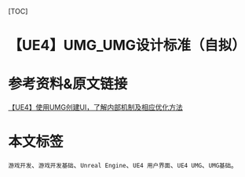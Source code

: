 [TOC]

# 【UE4】UMG_UMG设计标准（自拟）

# 参考资料&原文链接

[【UE4】使用UMG创建UI，了解内部机制及相应优化方法](https://blog.csdn.net/u010019717/article/details/108480902)







# 



# 本文标签

`游戏开发`、`游戏开发基础`、`Unreal Engine`、`UE4 用户界面`、`UE4 UMG`、`UMG基础`。


